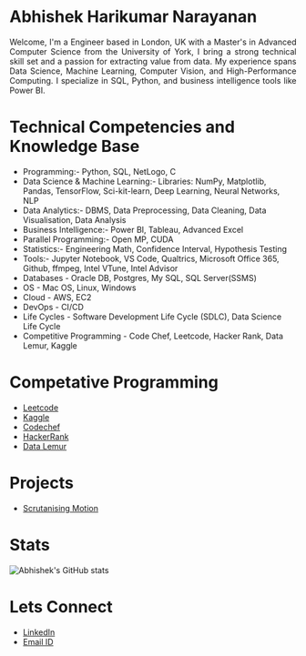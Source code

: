 <h1 align="left">Abhishek Harikumar Narayanan</h1>

<p align="justify"> Welcome, I'm a Engineer based in London, UK with a Master's in Advanced Computer Science from the University of York, I bring a strong technical skill set and a passion for extracting value from data. My experience spans Data Science, Machine Learning, Computer Vision, and High-Performance Computing. I specialize in SQL, Python, and business intelligence tools like Power BI.</p>

<h1 align="left">Technical Competencies and Knowledge Base</h1>

- Programming:- Python, SQL, NetLogo, C 
- Data Science & Machine Learning:- Libraries: NumPy, Matplotlib, Pandas, TensorFlow, Sci-kit-learn, Deep Learning, Neural Networks, NLP
- Data Analytics:- DBMS, Data Preprocessing, Data Cleaning, Data Visualisation, Data Analysis 
- Business Intelligence:- Power BI, Tableau, Advanced Excel
- Parallel Programming:- Open MP, CUDA
- Statistics:- Engineering  Math, Confidence Interval, Hypothesis Testing
- Tools:- Jupyter Notebook, VS Code, Qualtrics, Microsoft Office 365, Github, ffmpeg, Intel VTune, Intel Advisor
- Databases - Oracle DB, Postgres, My SQL, SQL Server(SSMS)
- OS - Mac OS, Linux, Windows
- Cloud - AWS, EC2
- DevOps - CI/CD
- Life Cycles - Software Development Life Cycle (SDLC), Data Science Life Cycle
- Competitive Programming - Code Chef, Leetcode, Hacker Rank, Data Lemur, Kaggle

<h1 align="left">Competative Programming</h1>

- <a href="https://leetcode.com/u/Abhishek_Harikumar_Narayanan/">Leetcode</a>
- <a href="https://www.kaggle.com/abhishekhn">Kaggle</a>
- <a href="https://www.codechef.com/users/saiabhihari">Codechef</a>
- <a href="https://www.hackerrank.com/profile/AbhishekHari15">HackerRank</a>
- <a href="https://datalemur.com/profile">Data Lemur</a>

<h1 align="left">Projects</h1>

- <a href="https://github.com/AbhishekHarikumar/Scrutinising-Motion">Scrutanising Motion</a>

<h1 align="left"> Stats</h1>

![Abhishek's GitHub stats](https://github-readme-stats.vercel.app/api?username=AbhishekHarikumar&theme=graywhite)

<h1 align="left">Lets Connect</h1>

- <a href="https://www.linkedin.com/in/saiabhi15/">LinkedIn</a>
- <a href = "saiabhi15@outlook.com">Email ID</a>




